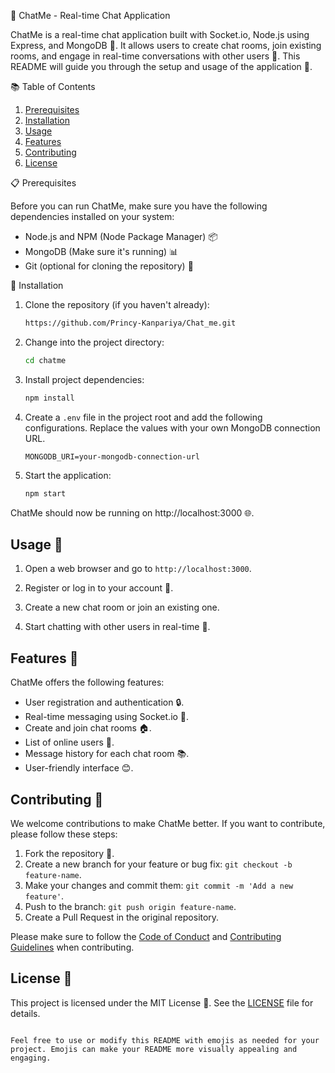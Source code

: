 💬 ChatMe - Real-time Chat Application 

ChatMe is a real-time chat application built with Socket.io, Node.js using Express, and MongoDB 🚀. It allows users to create chat rooms, join existing rooms, and engage in real-time conversations with other users 💬. This README will guide you through the setup and usage of the application 📖.

📚 Table of Contents 

1. [Prerequisites](#prerequisites)
2. [Installation](#installation)
3. [Usage](#usage)
4. [Features](#features)
5. [Contributing](#contributing)
6. [License](#license)

📋 Prerequisites 

Before you can run ChatMe, make sure you have the following dependencies installed on your system:

- Node.js and NPM (Node Package Manager) 📦
- MongoDB (Make sure it's running) 📊
- Git (optional for cloning the repository) 📜

🚀 Installation 

1. Clone the repository (if you haven't already):

   ```bash
   https://github.com/Princy-Kanpariya/Chat_me.git
   ```

2. Change into the project directory:

   ```bash
   cd chatme
   ```

3. Install project dependencies:

   ```bash
   npm install
   ```

4. Create a `.env` file in the project root and add the following configurations. Replace the values with your own MongoDB connection URL.

   ```env
   MONGODB_URI=your-mongodb-connection-url
   ```

5. Start the application:

   ```bash
   npm start
   ```

ChatMe should now be running on http://localhost:3000 🌐.

## Usage 🚀

1. Open a web browser and go to `http://localhost:3000`.

2. Register or log in to your account 📝.

3. Create a new chat room or join an existing one.

4. Start chatting with other users in real-time 💬.

## Features 🌟

ChatMe offers the following features:

- User registration and authentication 🔒.
- Real-time messaging using Socket.io 🚀.
- Create and join chat rooms 🏠.
- List of online users 👥.
- Message history for each chat room 📚.
- User-friendly interface 😊.

## Contributing 🤝

We welcome contributions to make ChatMe better. If you want to contribute, please follow these steps:

1. Fork the repository 🍴.
2. Create a new branch for your feature or bug fix: `git checkout -b feature-name`.
3. Make your changes and commit them: `git commit -m 'Add a new feature'`.
4. Push to the branch: `git push origin feature-name`.
5. Create a Pull Request in the original repository.

Please make sure to follow the [Code of Conduct](CODE_OF_CONDUCT.md) and [Contributing Guidelines](CONTRIBUTING.md) when contributing.

## License 📜

This project is licensed under the MIT License 📄. See the [LICENSE](LICENSE) file for details.
```

Feel free to use or modify this README with emojis as needed for your project. Emojis can make your README more visually appealing and engaging.
